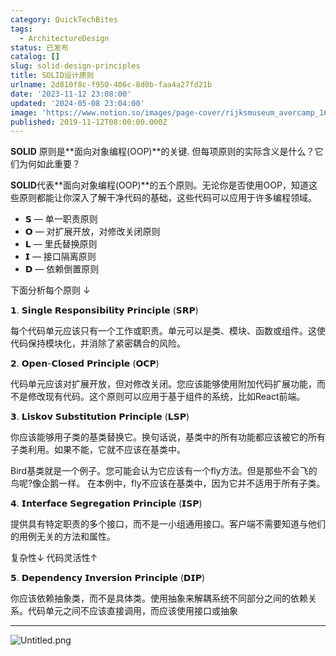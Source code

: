 ```yaml
---
category: QuickTechBites
tags:
  - ArchitectureDesign
status: 已发布
catalog: []
slug: solid-design-principles
title: SOLID设计原则
urlname: 2d810f8c-f950-406c-8d0b-faa4a27fd21b
date: '2023-11-12 23:08:00'
updated: '2024-05-08 23:04:00'
image: 'https://www.notion.so/images/page-cover/rijksmuseum_avercamp_1620.jpg'
published: 2019-11-12T08:00:00.000Z
---
```


**SOLID** 原则是**面向对象编程(OOP)**的关键. 但每项原则的实际含义是什么？它们为何如此重要？


**SOLID**代表**面向对象编程(OOP)**的五个原则。无论你是否使用OOP，知道这些原则都能让你深入了解干净代码的基础，这些代码可以应用于许多编程领域。

- 𝗦 — 单一职责原则
- 𝗢 — 对扩展开放，对修改关闭原则
- 𝗟 — 里氏替换原则
- 𝗜 — 接口隔离原则
- 𝗗 — 依赖倒置原则

下面分析每个原则 ↓


𝟭. 𝗦𝗶𝗻𝗴𝗹𝗲 𝗥𝗲𝘀𝗽𝗼𝗻𝘀𝗶𝗯𝗶𝗹𝗶𝘁𝘆 𝗣𝗿𝗶𝗻𝗰𝗶𝗽𝗹𝗲 (𝗦𝗥𝗣)


每个代码单元应该只有一个工作或职责。单元可以是类、模块、函数或组件。这使代码保持模块化，并消除了紧密耦合的风险。


𝟮. 𝗢𝗽𝗲𝗻-𝗖𝗹𝗼𝘀𝗲𝗱 𝗣𝗿𝗶𝗻𝗰𝗶𝗽𝗹𝗲 (𝗢𝗖𝗣)


代码单元应该对扩展开放，但对修改关闭。您应该能够使用附加代码扩展功能，而不是修改现有代码。这个原则可以应用于基于组件的系统，比如React前端。


𝟯. 𝗟𝗶𝘀𝗸𝗼𝘃 𝗦𝘂𝗯𝘀𝘁𝗶𝘁𝘂𝘁𝗶𝗼𝗻 𝗣𝗿𝗶𝗻𝗰𝗶𝗽𝗹𝗲 (𝗟𝗦𝗣)


你应该能够用子类的基类替换它。换句话说，基类中的所有功能都应该被它的所有子类利用。如果不能，它就不应该在基类中。


Bird基类就是一个例子。您可能会认为它应该有一个fly方法。但是那些不会飞的鸟呢?像企鹅一样。
在本例中，fly不应该在基类中，因为它并不适用于所有子类。


𝟰. 𝗜𝗻𝘁𝗲𝗿𝗳𝗮𝗰𝗲 𝗦𝗲𝗴𝗿𝗲𝗴𝗮𝘁𝗶𝗼𝗻 𝗣𝗿𝗶𝗻𝗰𝗶𝗽𝗹𝗲 (𝗜𝗦𝗣)


提供具有特定职责的多个接口，而不是一小组通用接口。客户端不需要知道与他们的用例无关的方法和属性。


复杂性↓
代码灵活性↑


𝟱. 𝗗𝗲𝗽𝗲𝗻𝗱𝗲𝗻𝗰𝘆 𝗜𝗻𝘃𝗲𝗿𝘀𝗶𝗼𝗻 𝗣𝗿𝗶𝗻𝗰𝗶𝗽𝗹𝗲 (𝗗𝗜𝗣)


你应该依赖抽象类，而不是具体类。使用抽象来解耦系统不同部分之间的依赖关系。代码单元之间不应该直接调用，而应该使用接口或抽象


---


![Untitled.png](https://prod-files-secure.s3.us-west-2.amazonaws.com/5d24fe63-e567-4804-86f9-9fdc62e13082/6fc4afd3-478b-4aaf-9884-0a3f8e406a71/Untitled.png?X-Amz-Algorithm=AWS4-HMAC-SHA256&X-Amz-Content-Sha256=UNSIGNED-PAYLOAD&X-Amz-Credential=ASIAZI2LB466RUYT5LS4%2F20250228%2Fus-west-2%2Fs3%2Faws4_request&X-Amz-Date=20250228T213428Z&X-Amz-Expires=3600&X-Amz-Security-Token=IQoJb3JpZ2luX2VjEFsaCXVzLXdlc3QtMiJIMEYCIQCWY4nJh9QgjcZSFF62eVA8Vl8VjJP5S2pwPFdbF7IXRwIhAOgbJt0WPgbgGGK4Jn7DjMq76M3NLBEPBjcRyMtB85QLKogECJT%2F%2F%2F%2F%2F%2F%2F%2F%2F%2FwEQABoMNjM3NDIzMTgzODA1IgxD7qX7qPLVfh9i2VIq3AP8fKsoInt7QwfniKBD6XD3G%2F4z32gMjM8NQ2KwQKcpGXt7mgA%2F73FdSaBYxPpSU%2FGeLM72dy7sKvLcOaFVOUJDFjJ%2BFQyJVIIoz2Y85EuT7D1ZijF7cONSUJyuiRWjn7Fbkmp%2BIFPcdOMFFoUYY89OdvtqJ3gCHASHLBllTGHMDTBeyUS1CVUC9bQf%2Bd5yAfToOC1eGp6gI95iDIcmlRjv5O%2Bwjx2yjEhOQYlJVIyJWBwXA3C9rh13rurMRe4RJM3KILhsKsoYDwuppKjSIjrAypiZqCnBsffro6WtO2kg9VGa5qMGPyj2djC3OBgy7uuww7NMC4Sfg9pvqhS%2B%2FlHVdcme6RXbX5DpCk0ongMGh3E6xUIpqTeL3RaQu9p277xj%2BBl%2B%2B2Zv1Pe9nHpQh%2BUnUKVPi6uqmffqjAFP33V8IID0Mi65emB39MQV3S7R9o3GoWluvT3469jwkVIMeA%2B0ovkcU5YSshMw0H1bmzQYO34YEfKnGFMGp5w%2FW50hRWrBrozMkShQCwYFxbdbUXFDycoBZJm8gIgQbL9HRENHedasV8o03U3LWZoy5xQP3YYqBfeNrK%2BuTlJk2pacgwm4zJsRNPTRH22IYhPLLRukQDnvhiWnRa3sWHFM0jDAioi%2BBjqkAWBOKbDxY6ux5cI1AzeZ3HaWYqy%2BaNDtuILW3GsN0TcR3XmiKBB%2FZQNN9erqtRU2errFGX7N27Ztqbbmwm4Qgs5%2FBrXqVv6eMpCgVm0qNyZYvBEcf72fRepB4oeMqiQrsaZaoZOyKvjQbthfkzff5Yxj0N2q4HGinGFGrIUa%2FOboUaeY63%2BB7M%2F0TRId8QDsMsET07c%2FKZxhWZ9MJAs5wSFcmTPk&X-Amz-Signature=d850dcb9e3618b6a0769d4f05cfa1ebede89c660eff66b96fee88217e21a3cf4&X-Amz-SignedHeaders=host&x-id=GetObject)

